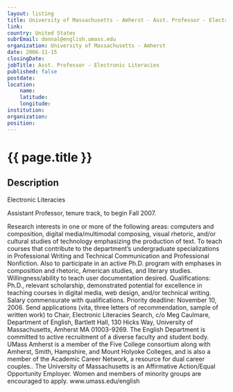 ```yaml
---
layout: listing
title: University of Massachusetts - Amherst - Asst. Professor - Electronic Literacies
link:
country: United States
subrEmail: donnal@english.umass.edu
organization: University of Massachusetts - Amherst 
date: 2006-11-15
closingDate: 
jobTitle: Asst. Professor - Electronic Literacies
published: false
postdate:
location:
    name: 
    latitude: 
    longitude: 
institution: 
organization: 
position: 
--- 
```



# {{ page.title }}

## Description








<p>Electronic Literacies

<p>Assistant Professor, tenure track, to begin Fall 2007.

<p>Research interests in one or more of the following areas: computers and composition, digital media/multimodal composing, visual rhetoric, and/or cultural studies of technology emphasizing the production of text.  To teach courses that contribute to the department’s undergraduate specializations in Professional Writing and Technical Communication and Professional Nonfiction.  Also to participate in an active Ph.D. program with emphases in composition and rhetoric, American studies, and literary studies.  Willingness/ability to teach user documentation desired.  Qualifications: Ph.D., relevant scholarship, demonstrated potential for excellence in teaching courses in digital media, web design, and/or technical writing.  Salary commensurate with qualifications.  Priority deadline:  November 10, 2006.  Send applications (vita, three letters of recommendation, sample of written work) to Chair, Electronic Literacies Search, c/o Meg Caulmare, Department of English, Bartlett Hall, 130 Hicks Way, University of Massachusetts, Amherst MA 01003-9269.  The English Department is committed to active recruitment of a diverse faculty and student body.  UMass Amherst is a member of the Five College consortium along with Amherst, Smith, Hampshire, and Mount Holyoke Colleges, and is also a member of  the Academic Career Network, a resource for dual career couples.. The University of Massachusetts is an Affirmative Action/Equal Opportunity Employer. Women and members of minority groups are encouraged to apply.   www.umass.edu/english
</p>
